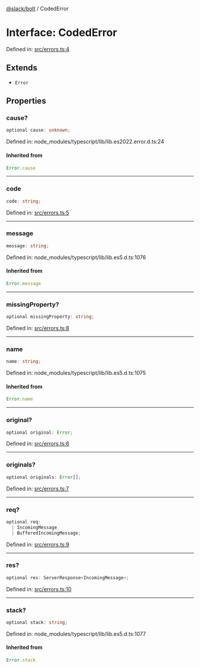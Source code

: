 [@slack/bolt](../index.md) / CodedError

# Interface: CodedError

Defined in: [src/errors.ts:4](https://github.com/slackapi/bolt-js/blob/main/src/errors.ts#L4)

## Extends

- `Error`

## Properties

### cause?

```ts
optional cause: unknown;
```

Defined in: node\_modules/typescript/lib/lib.es2022.error.d.ts:24

#### Inherited from

```ts
Error.cause
```

***

### code

```ts
code: string;
```

Defined in: [src/errors.ts:5](https://github.com/slackapi/bolt-js/blob/main/src/errors.ts#L5)

***

### message

```ts
message: string;
```

Defined in: node\_modules/typescript/lib/lib.es5.d.ts:1076

#### Inherited from

```ts
Error.message
```

***

### missingProperty?

```ts
optional missingProperty: string;
```

Defined in: [src/errors.ts:8](https://github.com/slackapi/bolt-js/blob/main/src/errors.ts#L8)

***

### name

```ts
name: string;
```

Defined in: node\_modules/typescript/lib/lib.es5.d.ts:1075

#### Inherited from

```ts
Error.name
```

***

### original?

```ts
optional original: Error;
```

Defined in: [src/errors.ts:6](https://github.com/slackapi/bolt-js/blob/main/src/errors.ts#L6)

***

### originals?

```ts
optional originals: Error[];
```

Defined in: [src/errors.ts:7](https://github.com/slackapi/bolt-js/blob/main/src/errors.ts#L7)

***

### req?

```ts
optional req: 
  | IncomingMessage
  | BufferedIncomingMessage;
```

Defined in: [src/errors.ts:9](https://github.com/slackapi/bolt-js/blob/main/src/errors.ts#L9)

***

### res?

```ts
optional res: ServerResponse<IncomingMessage>;
```

Defined in: [src/errors.ts:10](https://github.com/slackapi/bolt-js/blob/main/src/errors.ts#L10)

***

### stack?

```ts
optional stack: string;
```

Defined in: node\_modules/typescript/lib/lib.es5.d.ts:1077

#### Inherited from

```ts
Error.stack
```
